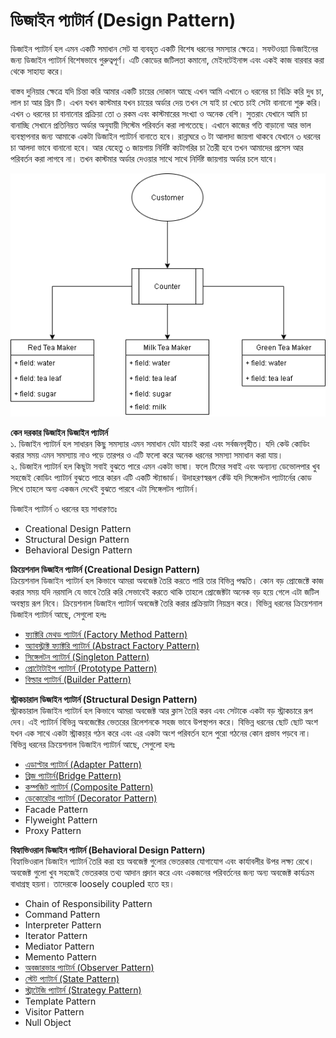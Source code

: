 # ডিজাইন প্যাটার্ন (Design Pattern)

ডিজাইন প্যাটার্ন হল এমন একটি সমাধান সেট যা ব্যবহৃত একটি বিশেষ ধরনের সমস্যার ক্ষেত্রে। সফটওয়্যা ডিজাইনের জন্য ডিজাইন প্যাটার্ন বিশেষভাবে গুরুত্বপূর্ণ। এটি কোডের জটিলতা কমানো, মেইনটেইনান্স এবং একই কাজ বারবার করা থেকে সাহায্য করে।

বাস্তব দুনিয়ার ক্ষেত্রে যদি চিন্তা করি আমার একটি চায়ের দোকান আছে এখন আমি এখানে ৩ ধরনের চা বিক্রি করি দুধ চা, লাল চা আর গ্রিন টি। এখন যখন কাস্টমার যখন চায়ের অর্ডার দেয় তখন সে যাই চা খেতে চাই সেটা বানানো শুরু করি। এখন ৩ ধরনের চা বানানোর প্রক্রিয়া তো ৩ রকম এবং কাস্টমারের সংখ্যা ও অনেক বেশি। সুতরাং যেখানে আমি চা বানাচ্ছি সেখানে প্রতিনিয়ত অর্ডার অনুযায়ী সিস্টেম পরিবর্তন করা লাগতেছে। এখানে কাজের গতি বাড়ানো আর ভাল ব্যবস্থাপনার জন্য আমাকে একটা ডিজাইন প্যাটার্ন বানাতে হবে।
রান্নাঘরে ৩ টা আলাদা জায়গা থাকবে যেখানে ৩ ধরনের চা আলদা ভাবে বানানো হবে। আর যেহেতু ৩ জায়গায় নির্দিষ্ট ক্যটাগরির চা তৈরী হবে তখন আমাদের প্রসেস আর পরিবর্তন করা লাগবে না। তখন কাস্টমার অর্ডার দেওয়ার সাথে সাথে নির্দিষ্ট জায়গায় অর্ডার চলে যাবে।

<img src="Images/Design-Pattern.png" />

**কেন দরকার ডিজাইন ডিজাইন প্যাটার্ন**  
১. ডিজাইন প্যাটার্ন হল সাধারন কিছু সমস্যার এমন সমাধান যেটা যাচাই করা এবং সর্বজনগৃহীত। যদি কেউ কোডিং করার সময় এমন সমস্যায় নাও পড়ে তারপর ও এটি ফলো করে অনেক ধরনের সমস্যা সমাধান করা যায়।  
২. ডিজাইন প্যাটার্ন হল কিছূটা সবাই বুঝতে পারে এমন একটা ভাষা। ফলে টিমের সবাই এবং অন্যান্য ডেভোলপার খুব সহজেই কোডিং প্যাটার্ন বুঝতে পারে কারন এটি একটি স্ট্যান্ডার্ড। উদাহরণস্বরূপ কেঁউ যদি সিঙ্গেলটন প্যাটার্নের কোড লিখে তাহলে অন্য একজন দেখেই বুঝতে পারবে এটা সিঙ্গেলটন প্যাটার্ন।

ডিজাইন প্যাটার্ন ৩ ধরনের হয় সাধারণতঃ

- Creational Design Pattern
- Structural Design Pattern
- Behavioral Design Pattern

**ক্রিয়েশনাল ডিজাইন প্যাটার্ন (Creational Design Pattern)**  
ক্রিয়েশনাল ডিজাইন প্যাটার্ন হল কিভাবে আমরা অবজেক্ট তৈরি করতে পারি তার বিভিন্ন পদ্ধতি। কোন বড় প্রোজেক্টে কাজ করার সময় যদি নরমালি যে ভাবে তৈরি করি সেভাবেই করতে থাকি তাহলে প্রোজেক্টটা অনেক বড় হয়ে গেলে এটা জটিল অবস্থায় রূপ নিবে। ক্রিয়েশনাল ডিজাইন প্যাটার্ন অবজেক্ট তৈরি করার প্রক্রিয়াটা নিয়ন্ত্রন করে। বিভিন্ন ধরনের ক্রিয়েশনাল ডিজাইন প্যাটার্ন আছে, সেগুলো হলঃ

- [ফ্যাক্টরি মেথড প্যাটার্ন (Factory Method Pattern)](DesignPattern/FactoryPattern.md)
- [অ্যাবস্ট্রাক্ট ফ্যাক্টরি প্যাটার্ন (Abstract Factory Pattern)](DesignPattern/AbstractFactoryPattern.md)
- [সিঙ্গেলটন প্যাটার্ন (Singleton Pattern)](DesignPattern/SingletonPattern.md)
- [প্রোটোটাইপ প্যাটার্ন (Prototype Pattern)](DesignPattern/PrototypePattern.md)
- [বিল্ডার প্যাটার্ন (Builder Pattern)](DesignPattern/BuilderPattern.md)

**স্ট্রাকচারাল ডিজাইন প্যাটার্ন (Structural Design Pattern)**  
স্ট্রাকচারাল ডিজাইন প্যাটার্ন হল কিভাবে আমরা অবজেক্ট আর ক্লাস তৈরি করব এবং সেটাকে একটা বড় স্ট্রাকচারে রূপ দেব। এই প্যাটার্ন বিভিন্ন অবজেক্টের ভেতরের রিলেশনকে সহজ ভাবে উপস্থাপন করে। বিভিন্ন ধরনের ছোট ছোট অংশ যখন এক সাথে একটা স্ট্রাকচা্র গঠন করে এবং এর একটা অংশ পরিবর্তন হলে পুরো গঠনের কোন প্রভাব পড়বে না। বিভিন্ন ধরনের ক্রিয়েশনাল ডিজাইন প্যাটার্ন আছে, সেগুলো হলঃ

- [এডাপ্টার প্যাটার্ন (Adapter Pattern)](DesignPattern/AdapterPattern.md)
- [ব্রিজ প্যাটার্ন(Bridge Pattern)](DesignPattern/BridgePattern.md)
- [কম্পজিট প্যাটার্ন (Composite Pattern)](DesignPattern/CompositePattern.md)
- [ডেকোরেটর প্যাটার্ন (Decorator Pattern)](DesignPattern/DecoratorPattern.md)
- Facade Pattern
- Flyweight Pattern
- Proxy Pattern

**বিহ্যাভিওরাল ডিজাইন প্যাটার্ন (Behavioral Design Pattern)**  
বিহ্যাভিওরাল ডিজাইন প্যাটার্ন তৈরি করা হয় অবজেক্ট গুলোর ভেতরকার যোগাযোগ এবং কার্যাবলীর উপর লক্ষ্য রেখে। অবজেক্ট গুলো খুব সহজেই ভেতরকার তথ্য আদান প্রদান করে এবং একজনের পরিবর্তনের জন্য অন্য অবজেক্ট কার্যক্রম বাধাগ্রস্থ হয়না। তাদেরকে loosely coupled হতে হয়।

- Chain of Responsibility Pattern
- Command Pattern
- Interpreter Pattern
- Iterator Pattern
- Mediator Pattern
- Memento Pattern
- [অবজারভার প্যাটার্ন (Observer Pattern)](DesignPattern/ObserverPattern.md)
- [স্টেট প্যাটার্ন (State Pattern)](DesignPattern/StatePattern.md)
- [স্ট্রাটেজি প্যাটার্ন (Strategy Pattern)](DesignPattern/StrategyPattern.md)
- Template Pattern
- Visitor Pattern
- Null Object
